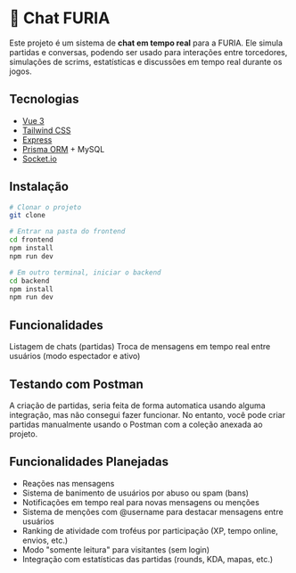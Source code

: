 # 🐺 Chat FURIA

Este projeto é um sistema de **chat em tempo real** para a FURIA.
Ele simula partidas e conversas, podendo ser usado para interações entre torcedores, simulações de scrims, estatísticas
e discussões em tempo real durante os jogos.

## Tecnologias

- [Vue 3](https://vuejs.org/)
- [Tailwind CSS](https://tailwindcss.com/)
- [Express](https://expressjs.com/)
- [Prisma ORM](https://www.prisma.io/) + MySQL
- [Socket.io](https://socket.io/)

## Instalação

```bash
# Clonar o projeto
git clone

# Entrar na pasta do frontend
cd frontend
npm install
npm run dev

# Em outro terminal, iniciar o backend
cd backend
npm install
npm run dev
```

## Funcionalidades

Listagem de chats (partidas)
Troca de mensagens em tempo real entre usuários (modo espectador e ativo)

## Testando com Postman

A criação de partidas, seria feita de forma automatica usando alguma integração, mas não consegui fazer funcionar.
No entanto, você pode criar partidas manualmente usando o Postman com a coleção anexada ao projeto.

## Funcionalidades Planejadas

- Reações nas mensagens
- Sistema de banimento de usuários por abuso ou spam (bans)
- Notificações em tempo real para novas mensagens ou menções
- Sistema de menções com @username para destacar mensagens entre usuários
- Ranking de atividade com troféus por participação (XP, tempo online, envios, etc.)
- Modo "somente leitura" para visitantes (sem login)
- Integração com estatísticas das partidas (rounds, KDA, mapas, etc.)